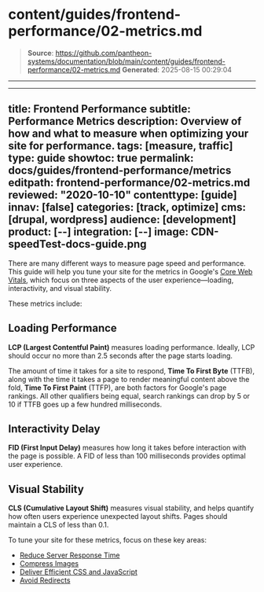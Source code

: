 # content/guides/frontend-performance/02-metrics.md

> **Source**: https://github.com/pantheon-systems/documentation/blob/main/content/guides/frontend-performance/02-metrics.md
> **Generated**: 2025-08-15 00:29:04

---

---
title: Frontend Performance
subtitle: Performance Metrics
description: Overview of how and what to measure when optimizing your site for performance.
tags: [measure, traffic]
type: guide
showtoc: true
permalink: docs/guides/frontend-performance/metrics
editpath: frontend-performance/02-metrics.md
reviewed: "2020-10-10"
contenttype: [guide]
innav: [false]
categories: [track, optimize]
cms: [drupal, wordpress]
audience: [development]
product: [--]
integration: [--]
image: CDN-speedTest-docs-guide.png
---

There are many different ways to measure page speed and performance. This guide will help you tune your site for the metrics in Google's [Core Web Vitals](https://web.dev/vitals/#core-web-vitals), which focus on three aspects of the user experience—loading, interactivity, and visual stability.

These metrics include:

## Loading Performance

**LCP (Largest Contentful Paint)** measures loading performance. Ideally, LCP should occur no more than 2.5 seconds after the page starts loading.

The amount of time it takes for a site to respond, **Time To First Byte** (TTFB), along with the time it takes a page to render meaningful content above the fold, **Time To First Paint** (TTFP), are both factors for Google's page rankings. All other qualifiers being equal, search rankings can drop by 5 or 10 if TTFB goes up a few hundred milliseconds.

## Interactivity Delay

**FID (First Input Delay)** measures how long it takes before interaction with the page is possible. A FID of less than 100 milliseconds provides optimal user experience.

## Visual Stability

**CLS (Cumulative Layout Shift)** measures visual stability, and helps quantify how often users experience unexpected layout shifts. Pages should maintain a CLS of less than 0.1.

To tune your site for these metrics, focus on these key areas:

- [Reduce Server Response Time](/guides/frontend-performance/caching)
- [Compress Images](/guides/frontend-performance/media#compress-images)
- [Deliver Efficient CSS and JavaScript](/guides/frontend-performance/code-css#deliver-efficient-css-and-javascript)
- [Avoid Redirects](/guides/redirect)
